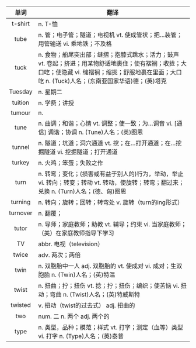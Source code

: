 |单词|翻译  |
|:--:|--| 
|	t-shirt  		|		n. T-恤	|		
|	tube  		|		n. 管；电子管；隧道；电视机 vt. 使成管状；把…装管；用管输送 vi. 乘地铁；不及格	|		
|	tuck  		|		n. 食物；船尾突出部；缝摺；抱膝式跳水；活力；鼓声 vt. 卷起；挤进；用某物舒适地裹住；使有褶裥；收拢；大口吃；使隐藏 vi. 缝褶裥；缩拢；舒服地裹在里面；大口吃 n. (Tuck)人名；(东南亚国家华语)德；(英)塔克	|		
|	Tuesday  		|		n. 星期二	|		
|	tuition  		|		n. 学费；讲授	|		
|	tumour  		|		n. 	|		
|	tune  		|		n. 曲调；和谐；心情 vt. 调整；使一致；为…调音 vi. [通信] 调谐；协调 n. (Tune)人名；(英)图恩	|		
|	tunnel  		|		n. 隧道；坑道；洞穴通道 vt. 挖；在…打开通道；在…挖掘隧道 vi. 挖掘隧道；打开通道	|		
|	turkey  		|		n. 火鸡；笨蛋；失败之作	|		
|	turn  		|		n. 转弯；变化；(损害或有益于别人的)行为，举动，举止 vi. 转向；转变；转动 vt. 转动，使旋转；转弯；翻过来；兑换 n. (Turn)人名；(德、匈)图恩	|		
|	turning  		|		n. 转向；旋转；回转；转弯处 v. 旋转（turn的ing形式）	|		
|	turnover  		|		n. 翻覆；	|		
|	tutor  		|		n. 导师；家庭教师；助教 vt. 辅导；约束 vi. 当家庭教师；（美）在家庭教师指导下学习	|		
|	TV  		|		abbr. 电视（television）	|		
|	twice  		|		adv. 两次；两倍	|		
|	twin  		|		n. 双胞胎中一人 adj. 双胞胎的 vt. 使成对 vi. 成对；生双胞胎 n. (Twin)人名；(英)特温	|		
|	twist  		|		n. 扭曲；拧；扭伤 vt. 捻；拧；扭伤；编织；使苦恼 vi. 扭动；弯曲 n. (Twist)人名；(英)特威斯特	|		
|	twisted  		|		v. 扭动（twist的过去式） adj. 扭曲的	|		
|	two  		|		num. 二 n. 两个 adj. 两个的	|		
|	type  		|		n. 类型，品种；模范；样式 vt. 打字；测定（血等）类型 vi. 打字 n. (Type)人名；(英)泰普	|		

